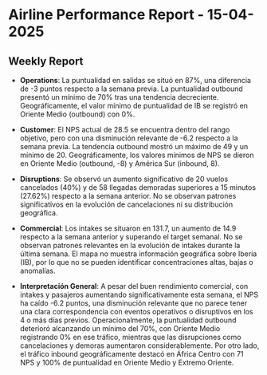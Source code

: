 # Airline Performance Report - 15-04-2025

## Weekly Report

- **Operations**: La puntualidad en salidas se situó en 87%, una diferencia de -3 puntos respecto a la semana previa. La puntualidad outbound presentó un mínimo de 70% tras una tendencia decreciente. Geográficamente, el valor mínimo de puntualidad de IB se registró en Oriente Medio (outbound) con 0%.

- **Customer**: El NPS actual de 28.5 se encuentra dentro del rango objetivo, pero con una disminución relevante de -6.2 respecto a la semana previa. La tendencia outbound mostró un máximo de 49 y un mínimo de 20. Geográficamente, los valores mínimos de NPS se dieron en Oriente Medio (outbound, -8) y América Sur (inbound, 8).

- **Disruptions**: Se observó un aumento significativo de 20 vuelos cancelados (40%) y de 58 llegadas demoradas superiores a 15 minutos (27.62%) respecto a la semana anterior. No se observan patrones significativos en la evolución de cancelaciones ni su distribución geográfica.

- **Commercial**: Los intakes se situaron en 131.7, un aumento de 14.9 respecto a la semana anterior y superando el target semanal. No se observan patrones relevantes en la evolución de intakes durante la última semana. El mapa no muestra información geográfica sobre Iberia (IB), por lo que no se pueden identificar concentraciones altas, bajas o anomalías.

- **Interpretación General**: A pesar del buen rendimiento comercial, con intakes y pasajeros aumentando significativamente esta semana, el NPS ha caído -6.2 puntos, una disminución relevante que no parece tener una clara correspondencia con eventos operativos o disruptivos en los 4 o más días previos. Operacionalmente, la puntualidad outbound deterioró alcanzando un mínimo del 70%, con Oriente Medio registrando 0% en ese tráfico, mientras que las disrupciones como cancelaciones y demoras aumentaron considerablemente. Por otro lado, el tráfico inbound geográficamente destacó en África Centro con 71 NPS y 100% de puntualidad en Oriente Medio y Extremo Oriente.

